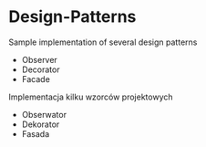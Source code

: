 # Design-Patterns
Sample implementation of several design patterns
  <ul>
	<li>Observer</li>
	<li>Decorator</li>
	<li>Facade</li>
  </ul>
  
Implementacja kilku wzorców projektowych
  <ul>
	<li>Obserwator</li>
	<li>Dekorator</li>
	<li>Fasada</li>
  </ul>

